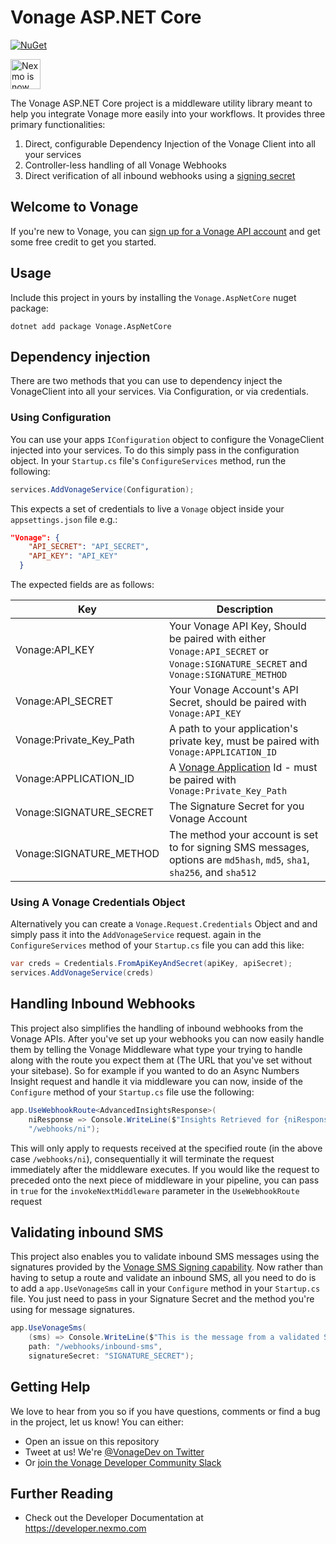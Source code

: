 # Vonage ASP.NET Core

[![NuGet](http://img.shields.io/nuget/v/Vonage.AspNetCore.svg?style=flat-square)](https://www.nuget.org/packages/Vonage.AspNetCore/)

<img src="https://developer.nexmo.com/assets/images/Vonage_Nexmo.svg" height="48px" alt="Nexmo is now known as Vonage" />

The Vonage ASP.NET Core project is a middleware utility library meant to help you integrate Vonage more easily into your workflows. It provides three primary functionalities:

1. Direct, configurable Dependency Injection of the Vonage Client into all your services
2. Controller-less handling of all Vonage Webhooks
3. Direct verification of all inbound webhooks using a [signing secret](https://developer.nexmo.com/concepts/guides/signing-messages#validate-the-signature-on-incoming-messages)

## Welcome to Vonage

<!-- change "github-repo" at the end of the link to be the name of your repo, this helps us understand which projects are driving signups so we can do more stuff that developers love -->

If you're new to Vonage, you can [sign up for a Vonage API account](https://dashboard.nexmo.com/sign-up?utm_source=DEV_REL&utm_medium=github&utm_campaign=github-repo) and get some free credit to get you started.

## Usage

Include this project in yours by installing the `Vonage.AspNetCore` nuget package:

`dotnet add package Vonage.AspNetCore`

## Dependency injection

There are two methods that you can use to dependency inject the VonageClient into all your services. Via Configuration, or via credentials.

### Using Configuration

You can use your apps `IConfiguration` object to configure the VonageClient injected into your services. To do this simply pass in the configuration object. In your `Startup.cs` file's `ConfigureServices` method, run the following:

```csharp
services.AddVonageService(Configuration);
```

This expects a set of credentials to live a `Vonage` object inside your `appsettings.json` file e.g.:

```json
"Vonage": {
    "API_SECRET": "API_SECRET",
    "API_KEY": "API_KEY"
  }
```

The expected fields are as follows:

Key | Description
----|--------------
Vonage:API_KEY | Your Vonage API Key, Should be paired with either `Vonage:API_SECRET` or `Vonage:SIGNATURE_SECRET` and `Vonage:SIGNATURE_METHOD`
Vonage:API_SECRET | Your Vonage Account's API Secret, should be paired with `Vonage:API_KEY`
Vonage:Private_Key_Path | A path to your application's private key, must be paired with `Vonage:APPLICATION_ID`
Vonage:APPLICATION_ID | A [Vonage Application](https://developer.nexmo.com/application/overview) Id - must be paired with `Vonage:Private_Key_Path`
Vonage:SIGNATURE_SECRET | The Signature Secret for you Vonage Account
Vonage:SIGNATURE_METHOD | The method your account is set to for signing SMS messages, options are `md5hash`, `md5`, `sha1`, `sha256`, and `sha512`

### Using A Vonage Credentials Object

Alternatively you can create a  `Vonage.Request.Credentials` Object and and simply pass it into the `AddVonageService` request. again in the `ConfigureServices` method of your `Startup.cs` file you can add this like:

```csharp
var creds = Credentials.FromApiKeyAndSecret(apiKey, apiSecret);
services.AddVonageService(creds)
```

## Handling Inbound Webhooks

This project also simplifies the handling of inbound webhooks from the Vonage APIs. After you've set up your webhooks you can now easily handle them by telling the Vonage Middleware what type your trying to handle along with the route you expect them at (The URL that you've set without your sitebase). So for example if you wanted to do an Async Numbers Insight request and handle it via middleware you can now, inside of the `Configure` method of your `Startup.cs` file use the following:

```csharp
app.UseWebhookRoute<AdvancedInsightsResponse>(
    niResponse => Console.WriteLine($"Insights Retrieved for {niResponse.InternationalFormatNumber}"),
    "/webhooks/ni");
```

This will only apply to requests received at the specified route (in the above case `/webhooks/ni`), consequentially it will terminate the request immediately after the middleware executes. If you would like the request to preceded onto the next piece of middleware in your pipeline, you can pass in `true` for the `invokeNextMiddleware` parameter in the `UseWebhookRoute` request

## Validating inbound SMS

This project also enables you to validate inbound SMS messages using the signatures provided by the [Vonage SMS Signing capability](https://developer.nexmo.com/concepts/guides/signing-messages). Now rather than having to setup a route and validate an inbound SMS, all you need to do is to add a `app.UseVonageSms` call in your `Configure` method in your `Startup.cs` file. You just need to pass in your Signature Secret and the method you're using for message signatures.

```csharp
app.UseVonageSms(
    (sms) => Console.WriteLine($"This is the message from a validated SMS: {sms.Text}"),
    path: "/webhooks/inbound-sms",
    signatureSecret: "SIGNATURE_SECRET");
```

## Getting Help

We love to hear from you so if you have questions, comments or find a bug in the project, let us know! You can either:

* Open an issue on this repository
* Tweet at us! We're [@VonageDev on Twitter](https://twitter.com/VonageDev)
* Or [join the Vonage Developer Community Slack](https://developer.nexmo.com/community/slack)

## Further Reading

* Check out the Developer Documentation at <https://developer.nexmo.com>

<!-- add links to the api reference, other documentation, related blog posts, whatever someone who has read this far might find interesting :) -->

